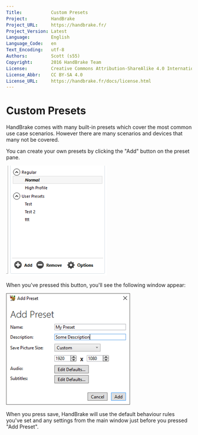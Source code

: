 ```yaml
---
Title:           Custom Presets
Project:         HandBrake
Project_URL:     https://handbrake.fr/
Project_Version: Latest
Language:        English
Language_Code:   en
Text_Encoding:   utf-8
Authors:         Scott (s55)
Copyright:       2016 HandBrake Team
License:         Creative Commons Attribution-ShareAlike 4.0 International
License_Abbr:    CC BY-SA 4.0
License_URL:     https://handbrake.fr/docs/license.html
---
```


Custom Presets
=============================

HandBrake comes with many built-in presets which cover the most common use case scenarios. However there are many scenarios and devices that many not be covered.

You can create your own presets by clicking the "Add" button on the preset pane.

![Preset Controls](../images/windows/preset-controls.png "Preset Controls")

When you've pressed this button, you'll see the following window appear:

![Preset Add Window](../images/windows/add-preset.png "Preset Add Window")

When you press save, HandBrake will use the default behaviour  rules you've set and any settings from the main window just before you pressed "Add Preset".

